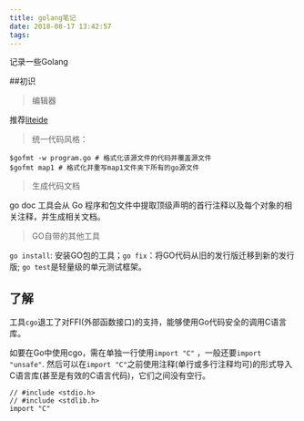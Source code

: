 ```yaml
---
title: golang笔记
date: 2018-08-17 13:42:57
tags:
---
```




记录一些Golang

<!--more-->

##初识

> 编辑器

推荐[liteide](https://github.com/visualfc/liteide/releases/tag/x34.1)

> 统一代码风格：

```
$gofmt -w program.go # 格式化该源文件的代码并覆盖源文件
$gofmt map1 # 格式化并重写map1文件夹下所有的go源文件
```

> 生成代码文档

go doc 工具会从 Go 程序和包文件中提取顶级声明的首行注释以及每个对象的相关注释，并生成相关文档。

> GO自带的其他工具

`go install`: 安装GO包的工具；`go fix`：将GO代码从旧的发行版迁移到新的发行版; `go test`是轻量级的单元测试框架。

## 了解

工具`cgo`退工了对FFI(外部函数接口)的支持，能够使用Go代码安全的调用C语言库。

如要在Go中使用cgo，需在单独一行使用`import "C"` ，一般还要`import "unsafe"`. 然后可以在`import "C"`之前使用注释(单行或多行注释均可)的形式导入C语言库(甚至是有效的C语言代码)，它们之间没有空行。

```
// #include <stdio.h>
// #include <stdlib.h>
import "C"
```

























